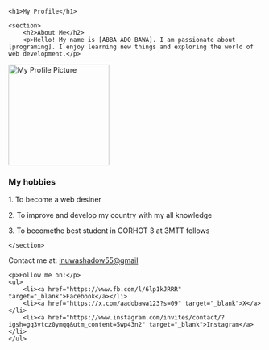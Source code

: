 <!DOCTYPE html>
<html lang="en">
<head>
    <meta charset="UTF-8">
    <meta name="viewport" content="width=device-width, initial-scale=1.0">
    <title>My Profile</title>
</head>
<body>

    <h1>My Profile</h1>

    <section>
        <h2>About Me</h2>
        <p>Hello! My name is [ABBA ADO BAWA]. I am passionate about [programing]. I enjoy learning new things and exploring the world of web development.</p>
<img src="image.jpg" alt="My Profile Picture" width="200">
<h3>My hobbies</h3>
<p>1. To become a web desiner</p>
<p>2. To improve and develop my country with my all knowledge</p>
<p>3. To becomethe best student in CORHOT 3 at 3MTT fellows</p>


    </section>
<footer>
    <p>Contact me at: <a href="mailto:inuwashadow55@gmail.com">inuwashadow55@gmail</a></p>

    <p>Follow me on:</p>
    <ul>
        <li><a href="https://www.fb.com/l/6lp1kJRRR" target="_blank">Facebook</a></li>
        <li><a href="https://x.com/aadobawa123?s=09" target="_blank">X</a></li>
        <li><a href="https://www.instagram.com/invites/contact/?igsh=gq3vtcz0ymqq&utm_content=5wp43n2" target="_blank">Instagram</a></li>
    </ul>
</footer>

</body>
</html>
